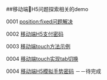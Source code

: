 ##移动端H5问题探索相关的demo

0001 [position:fixed问题解决](https://julielee77.github.io/demo/0001.html)

0002 [移动端H5支付密码](https://julielee77.github.io/demo/0002.html)

0003 [移动端touch方法示例](https://julielee77.github.io/demo/0003.html)

0004 [移动端touch实现tab切换](https://julielee77.github.io/demo/0004.html)

0004 [移动端H5模拟手势密码](https://julielee77.github.io/demo/0005.html) －－待完成
